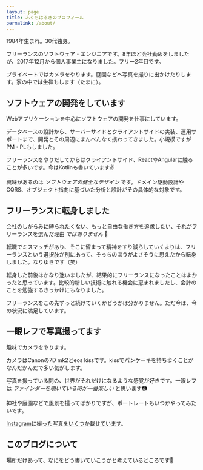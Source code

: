 ```yaml
---
layout: page
title: ふくちはるきのプロフィール
permalink: /about/
---
```


1984年生まれ。30代独身。

フリーランスのソフトウェア・エンジニアです。8年ほど会社勤めをしましたが、2017年12月から個人事業主になりました。フリー2年目です。

プライベートではカメラをやります。庭園などへ写真を撮りに出かけたりします。家の中では坐禅もします（たまに）。

ソフトウェアの開発をしています
----

Webアプリケーションを中心にソフトウェアの開発を仕事にしています。

データベースの設計から、サーバーサイドとクライアントサイドの実装、運用サポートまで、開発とその周辺にまんべんなく携わってきました。小規模ですがPM・PLもしました。

フリーランスをやりだしてからはクライアントサイド、ReactやAngularに触ることが多いです。今はKotlinも書いています✌

興味があるのは *ソフトウェアの健全なデザイン* です。ドメイン駆動設計やCQRS、オブジェクト指向に基づいた分析と設計がその具体的な対象です。

フリーランスに転身しました
----

会社のしがらみに縛られたくない、もっと自由な働き方を追求したい、それがフリーランスを選んだ理由 *ではありません* 👅

転職でミスマッチがあり、そこに留まって精神をすり減らしていくよりは、フリーランスという選択肢が別にあって、そっちのほうがよさそうに思えたから転身しました。なりゆきです（笑）

転身した前後はかなり迷いましたが、結果的にフリーランスになったことはよかったと思っています。比較的新しい技術に触れる機会に恵まれましたし、会計のことを勉強するきっかけにもなりました。

フリーランスをこの先ずっと続けていくかどうかは分かりません。ただ今は、今の状況に満足しています。

一眼レフで写真撮ってます
----

趣味でカメラをやります。

カメラはCanonの7D mk2とeos kissです。kissでパンケーキを持ち歩くことがなんだかんだで多い気がします。

写真を撮っている間の、世界がそれだけになるような感覚が好きです。一眼レフは *ファインダーを覗いている時が一番楽しい* と思います📷

神社や庭園などで風景を撮ってばかりですが、ポートレートもいつかやってみたいです。

[Instagramに撮った写真をいくつか載せています](https://www.instagram.com/fukuchiharuki/)。

このブログについて
----

場所だけあって、なにをどう書いていこうかと考えているところです🚧
